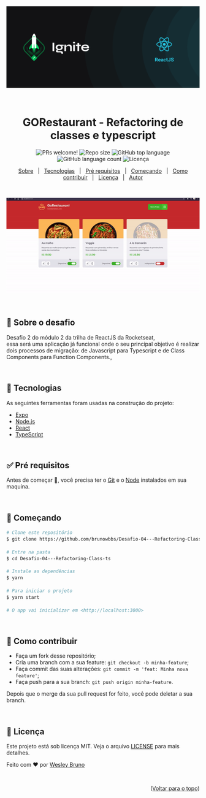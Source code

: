 <div align="center" id="top"> 
  <img src="./.github/banner-reactJS.png" alt="Refactoring de classes e typescript" />

&#xa0;

</div>

<h1 align="center">GORestaurant -  Refactoring de classes e typescript</h1>

<p align="center">
  <img src="https://img.shields.io/static/v1?label=PRs&message=welcome&color=04D361&labelColor=000000?color=04D361&style=for-the-badge" alt="PRs welcome!" />
<img  alt="Repo size"  src="https://img.shields.io/github/repo-size/brunowbbs/refactoring-classes-ts?color=04D361&style=for-the-badge">
<img  alt="GitHub top language"  src="https://img.shields.io/github/languages/top/brunowbbs/refactoring-classes-ts?color=04d361&style=for-the-badge"> <img  alt="GitHub language count"  src="https://img.shields.io/github/languages/count/brunowbbs/refactoring-classes-ts?color=04d361&style=for-the-badge"> <img alt="Licença" src="https://img.shields.io/github/license/brunowbbs/refactoring-classes-ts?color=04d361&style=for-the-badge">

</p>

<p align="center">
  <a href="#dart-sobre-o-desafio">Sobre</a> &#xa0; | &#xa0; 
   <a href="#rocket-tecnologias">Tecnologias</a> &#xa0; | &#xa0;
  <a href="#white_check_mark-pré-requesitos">Pré requisitos</a> &#xa0; | &#xa0;
  <a href="#checkered_flag-começando">Começando</a> &#xa0; | &#xa0;
  <a href="#thinking-como-contribuir">Como contribuir</a> &#xa0; | &#xa0;
  <a href="#memo-licença">Licença</a> &#xa0; | &#xa0;
  <a href="https://github.com/brunowbbs" target="_blank">Autor</a>
</p>
 
 &#xa0;

 <p align="center">
 <img src="./.github/app-preview.gif" alt="Refactoring de classes e typescript" />
 </p>
<br>

## :dart: Sobre o desafio

Desafio 2 do módulo 2 da trilha de ReactJS da Rocketseat, essa será uma aplicação já funcional onde o seu principal objetivo é realizar dois processos de migração: de Javascript para Typescript e de Class Components para Function Components.,

&#xa0;

## :rocket: Tecnologias

As seguintes ferramentas foram usadas na construção do projeto:

- [Expo](https://expo.io/)
- [Node.js](https://nodejs.org/en/)
- [React](https://pt-br.reactjs.org/)
- [TypeScript](https://www.typescriptlang.org/)

&#xa0;

## :white_check_mark: Pré requisitos

Antes de começar :checkered_flag:, você precisa ter o [Git](https://git-scm.com) e o [Node](https://nodejs.org/en/) instalados em sua maquina.

&#xa0;

## :checkered_flag: Começando

```bash
# Clone este repositório
$ git clone https://github.com/brunowbbs/Desafio-04---Refactoring-Class-ts.git

# Entre na pasta
$ cd Desafio-04---Refactoring-Class-ts

# Instale as dependências
$ yarn

# Para iniciar o projeto
$ yarn start

# O app vai inicializar em <http://localhost:3000>
```

&#xa0;

## :thinking: Como contribuir

- Faça um fork desse repositório;
- Cria uma branch com a sua feature: `git checkout -b minha-feature`;
- Faça commit das suas alterações: `git commit -m 'feat: Minha nova feature'`;
- Faça push para a sua branch: `git push origin minha-feature`.

Depois que o merge da sua pull request for feito, você pode deletar a sua branch.

&#xa0;

## :memo: Licença

Este projeto está sob licença MIT. Veja o arquivo [LICENSE](LICENSE.md) para mais detalhes.

Feito com :heart: por <a href="https://github.com/brunowbbs" target="_blank">Wesley Bruno</a>

&#xa0;

<p align="right">(<a href="#top">Voltar para o topo</a>)</p>
